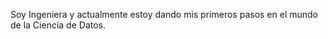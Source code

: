 Soy Ingeniera y actualmente estoy dando mis primeros pasos en el mundo de la Ciencia de Datos.


<!---
vanesamena/vanesamena is a ✨ special ✨ repository because its `README.md` (this file) appears on your GitHub profile.
You can click the Preview link to take a look at your changes.
--->
